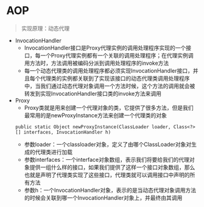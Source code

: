 # AOP
> 实现原理：动态代理
- InvocationHandler
    - InvocationHandler接口是Proxy代理实例的调用处理程序实现的一个接口，每一个Proxy代理实例都有一个关联的调用处理程序；在代理实例调用方法时，方法调用被编码分派到调用处理程序的invoke方法
    - 每一个动态代理类的调用处理程序都必须实现InvocationHandler接口，并且每个代理类的实例都关联到了实现该接口的动态代理类调用处理程序中，当我们通过动态代理对象调用一个方法时候，这个方法的调用就会被转发到实现InvocationHandler接口类的invoke方法来调用
- Proxy
    - Proxy类就是用来创建一个代理对象的类，它提供了很多方法，但是我们最常用的是newProxyInstance方法来创建一个代理类的对象
    ```
    public static Object newProxyInstance(ClassLoader loader, Class<?>[] interfaces, InvocationHandler h)
    ```
    - 参数loader：一个classloader对象，定义了由哪个ClassLoader对象对生成的代理类进行加载
    - 参数interfaces：一个interface对象数组，表示我们将要给我们的代理对象提供一组什么样的接口，如果我们提供了这样一个接口对象数组，那么也就是声明了代理类实现了这些接口，代理类就可以调用接口中声明的所有方法
    - 参数h：一个InvocationHandler对象，表示的是当动态代理对象调用方法的时候会关联到哪一个InvocationHandler对象上，并最终由其调用
